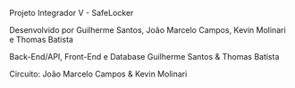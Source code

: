 Projeto Integrador V - SafeLocker

Desenvolvido por Guilherme Santos, João Marcelo Campos, Kevin Molinari e Thomas Batista

Back-End/API, Front-End e Database Guilherme Santos & Thomas Batista

Circuito: João Marcelo Campos & Kevin Molinari
